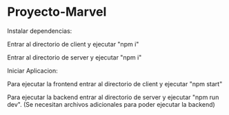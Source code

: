 # Proyecto-Marvel
Instalar dependencias:

Entrar al directorio de client y ejecutar "npm i"

Entrar al directorio de server y ejecutar "npm i"

Iniciar Aplicacion: 

Para ejecutar la frontend entrar al directorio de client y ejecutar "npm start"

Para ejecutar la backend entrar al directorio de server y ejecutar "npm run dev".
(Se necesitan archivos adicionales para poder ejecutar la backend)
